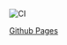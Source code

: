 
![CI](https://github.com/vadim010975/Chat_frontend/actions/workflows/web.yml/badge.svg)

[Github Pages](https://vadim010975.github.io/Chat_frontend/)
